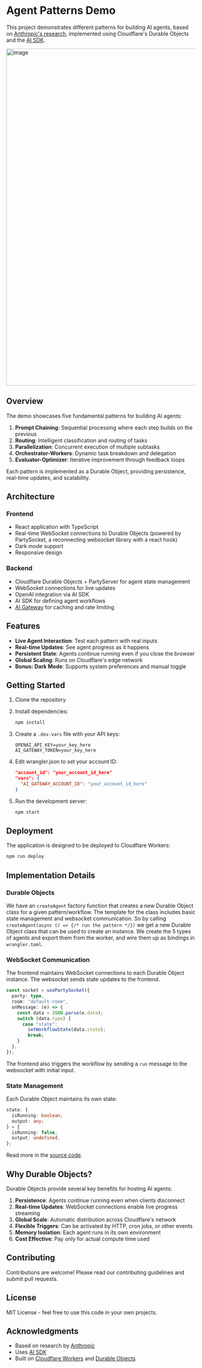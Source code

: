 # Agent Patterns Demo

This project demonstrates different patterns for building AI agents, based on [Anthropic's research](https://www.anthropic.com/research/building-effective-agents), implemented using Cloudflare's Durable Objects and the [AI SDK](https://sdk.vercel.ai/).

<img width="893" alt="image" src="https://github.com/user-attachments/assets/160fe1aa-782d-4619-94b4-55f009105f37" />

## Overview

The demo showcases five fundamental patterns for building AI agents:

1. **Prompt Chaining**: Sequential processing where each step builds on the previous
2. **Routing**: Intelligent classification and routing of tasks
3. **Parallelization**: Concurrent execution of multiple subtasks
4. **Orchestrator-Workers**: Dynamic task breakdown and delegation
5. **Evaluator-Optimizer**: Iterative improvement through feedback loops

Each pattern is implemented as a Durable Object, providing persistence, real-time updates, and scalability.

## Architecture

### Frontend

- React application with TypeScript
- Real-time WebSocket connections to Durable Objects (powered by PartySocket, a reconnecting websocket library with a react hook)
- Dark mode support
- Responsive design

### Backend

- Cloudflare Durable Objects + PartyServer for agent state management
- WebSocket connections for live updates
- OpenAI integration via AI SDK
- AI SDK for defining agent workflows
- [AI Gateway](https://developers.cloudflare.com/ai-gateway/) for caching and rate limiting

## Features

- **Live Agent Interaction**: Test each pattern with real inputs
- **Real-time Updates**: See agent progress as it happens
- **Persistent State**: Agents continue running even if you close the browser
- **Global Scaling**: Runs on Cloudflare's edge network
- **Bonus: Dark Mode**: Supports system preferences and manual toggle

## Getting Started

1. Clone the repository
2. Install dependencies:

   ```bash
   npm install
   ```

3. Create a `.dev.vars` file with your API keys:

   ```
   OPENAI_API_KEY=your_key_here
   AI_GATEWAY_TOKEN=your_key_here
   ```

4. Edit wrangler.json to set your account ID:

   ```json
   "account_id": "your_account_id_here"
   "vars": {
     "AI_GATEWAY_ACCOUNT_ID": "your_account_id_here"
   }
   ```

5. Run the development server:
   ```bash
   npm start
   ```

## Deployment

The application is designed to be deployed to Cloudflare Workers:

```bash
npm run deploy
```

## Implementation Details

### Durable Objects

We have an `createAgent` factory function that creates a new Durable Object class for a given pattern/workflow. The template for the class includes basic state management and websocket communication. So by calling `createAgent(async () => {/* run the pattern */})` we get a new Durable Object class that can be used to create an instance. We create the 5 types of agents and export them from the worker, and wire them up as bindings in `wrangler.toml`.

### WebSocket Communication

The frontend maintains WebSocket connections to each Durable Object instance. The websocket sends state updates to the frontend.

```typescript
const socket = usePartySocket({
  party: type,
  room: "default-room",
  onMessage: (e) => {
    const data = JSON.parse(e.data);
    switch (data.type) {
      case "state":
        setWorkflowState(data.state);
        break;
    }
  },
});
```

The frontend also triggers the workflow by sending a `run` message to the websocket with initial input.

### State Management

Each Durable Object maintains its own state:

```typescript
state: {
  isRunning: boolean;
  output: any;
} = {
  isRunning: false,
  output: undefined,
};
```

Read more in the [source code](src/server.ts).

## Why Durable Objects?

Durable Objects provide several key benefits for hosting AI agents:

1. **Persistence**: Agents continue running even when clients disconnect
2. **Real-time Updates**: WebSocket connections enable live progress streaming
3. **Global Scale**: Automatic distribution across Cloudflare's network
4. **Flexible Triggers**: Can be activated by HTTP, cron jobs, or other events
5. **Memory Isolation**: Each agent runs in its own environment
6. **Cost Effective**: Pay only for actual compute time used

## Contributing

Contributions are welcome! Please read our contributing guidelines and submit pull requests.

## License

MIT License - feel free to use this code in your own projects.

## Acknowledgments

- Based on research by [Anthropic](https://www.anthropic.com/research/building-effective-agents)
- Uses [AI SDK](https://sdk.vercel.ai/docs/foundations/agents)
- Built on [Cloudflare Workers](https://workers.cloudflare.com/) and [Durable Objects](https://developers.cloudflare.com/workers/learning/using-durable-objects)
